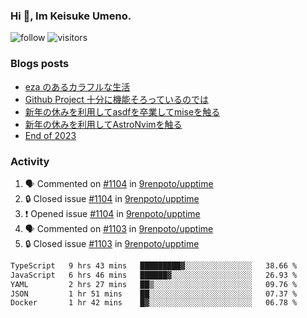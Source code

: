### Hi 👋, Im Keisuke Umeno.

<!--
**9renpoto/9renpoto** is a ✨ _special_ ✨ repository because its `README.md` (this file) appears on your GitHub profile.

Here are some ideas to get you started:

- 🔭 I’m currently working on ...
- 🌱 I’m currently learning ...
- 👯 I’m looking to collaborate on ...
- 🤔 I’m looking for help with ...
- 💬 Ask me about ...
- 📫 How to reach me: ...
- 😄 Pronouns: ...
- ⚡ Fun fact: ...
-->

![follow](https://img.shields.io/github/followers/9renpoto?label=Follow&style=social)
![visitors](https://komarev.com/ghpvc/?username=9renpoto&label=Profile%20views&color=0e75b6&style=flat)

### Blogs posts

<!-- BLOG-POST-LIST:START -->
- [eza のあるカラフルな生活](https://9renpoto.win/entry/2024/02/01/eza)
- [Github Project 十分に機能そろっているのでは](https://9renpoto.win/entry/2024/01/14/gh-projects)
- [新年の休みを利用してasdfを卒業してmiseを触る](https://9renpoto.win/entry/2024/01/07/mise)
- [新年の休みを利用してAstroNvimを触る](https://9renpoto.win/entry/2024/01/03/new-year-holidays)
- [End of 2023](https://9renpoto.win/entry/2023/12/31/end)
<!-- BLOG-POST-LIST:END -->

### Activity

<!--START_SECTION:activity-->
1. 🗣 Commented on [#1104](https://github.com/9renpoto/upptime/issues/1104#issuecomment-1935443098) in [9renpoto/upptime](https://github.com/9renpoto/upptime)
2. 🔒 Closed issue [#1104](https://github.com/9renpoto/upptime/issues/1104) in [9renpoto/upptime](https://github.com/9renpoto/upptime)
3. ❗ Opened issue [#1104](https://github.com/9renpoto/upptime/issues/1104) in [9renpoto/upptime](https://github.com/9renpoto/upptime)
4. 🗣 Commented on [#1103](https://github.com/9renpoto/upptime/issues/1103#issuecomment-1935426226) in [9renpoto/upptime](https://github.com/9renpoto/upptime)
5. 🔒 Closed issue [#1103](https://github.com/9renpoto/upptime/issues/1103) in [9renpoto/upptime](https://github.com/9renpoto/upptime)
<!--END_SECTION:activity-->

<!--START_SECTION:waka-->

```txt
TypeScript   9 hrs 43 mins   █████████▓░░░░░░░░░░░░░░░   38.66 %
JavaScript   6 hrs 46 mins   ██████▓░░░░░░░░░░░░░░░░░░   26.93 %
YAML         2 hrs 27 mins   ██▒░░░░░░░░░░░░░░░░░░░░░░   09.76 %
JSON         1 hr 51 mins    ██░░░░░░░░░░░░░░░░░░░░░░░   07.37 %
Docker       1 hr 42 mins    █▓░░░░░░░░░░░░░░░░░░░░░░░   06.78 %
```

<!--END_SECTION:waka-->
